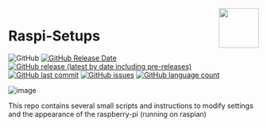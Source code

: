 <img align="right" width="80" height="80" data-rmimg src="https://endev.at/content/projects/Raspi-Setups/EndevLibs_Logo_128.png">

# Raspi-Setups

![GitHub](https://img.shields.io/github/license/TobiHatti/Raspi-Setups)
[![GitHub Release Date](https://img.shields.io/github/release-date/TobiHatti/Raspi-Setups)](https://github.com/TobiHatti/Raspi-Setups/releases)
[![GitHub release (latest by date including pre-releases)](https://img.shields.io/github/v/release/TobiHatti/Raspi-Setups?include_prereleases)](https://github.com/TobiHatti/Raspi-Setups/releases)
[![GitHub last commit](https://img.shields.io/github/last-commit/TobiHatti/Raspi-Setups)](https://github.com/TobiHatti/Raspi-Setups/commits/master)
[![GitHub issues](https://img.shields.io/github/issues-raw/TobiHatti/Raspi-Setups)](https://github.com/TobiHatti/Raspi-Setups/issues)
[![GitHub language count](https://img.shields.io/github/languages/count/TobiHatti/Raspi-Setups)](https://github.com/TobiHatti/Raspi-Setups)

![image](https://endev.at/content/projects/Raspi-Setups/RaspiSetups_Banner_1080.png)

This repo contains several small scripts and instructions to modify settings and the appearance of the raspberry-pi (running on raspian)
